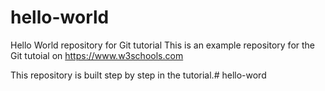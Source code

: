 # hello-world
Hello World repository for Git tutorial
This is an example repository for the Git tutoial on https://www.w3schools.com

This repository is built step by step in the tutorial.# hello-word
